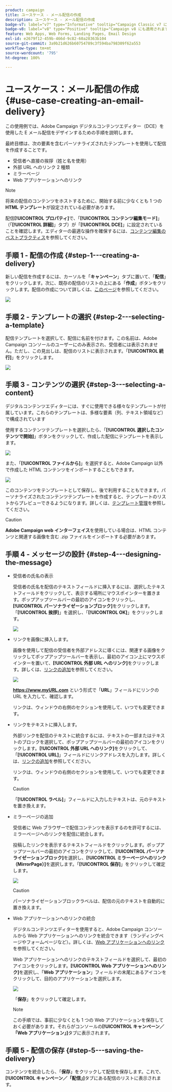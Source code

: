 ```yaml
---
product: campaign
title: ユースケース - メール配信の作成
description: ユースケース - メール配信の作成
badge-v7: label="v7" type="Informative" tooltip="Campaign Classic v7 に適用されます"
badge-v8: label="v8" type="Positive" tooltip="Campaign v8 にも適用されます"
feature: Web Apps, Web Forms, Landing Pages, Email Design
exl-id: e2679f12-459b-466d-9c82-60a28363b104
source-git-commit: 3a9b21d626b60754789c3f594ba798309f62a553
workflow-type: tm+mt
source-wordcount: '795'
ht-degree: 100%

---
```


# ユースケース：メール配信の作成{#use-case-creating-an-email-delivery}



この使用例では、Adobe Campaign デジタルコンテンツエディター（DCE）を使用した E メール配信をデザインするための手順を説明します。

最終目標は、次の要素を含むパーソナライズされたテンプレートを使用して配信を作成することです。

* 受信者へ直接の挨拶（姓と名を使用）
* 外部 URL へのリンク 2 種類
* ミラーページ
* Web アプリケーションへのリンク

>[!NOTE]
>
>将来の配信のコンテンツをホストするために、開始する前に少なくとも 1 つの **HTML テンプレート**&#x200B;が設定されている必要があります。
>
>配信&#x200B;**[!UICONTROL プロパティ]**&#x200B;で、「**[!UICONTROL コンテンツ編集モード]**」（「**[!UICONTROL 詳細]**」タブ）が「**[!UICONTROL DCE]**」に設定されていることを確認します。エディターの最適な操作を確保するには、[コンテンツ編集のベストプラクティス](content-editing-best-practices.md)を参照してください。

## 手順 1 - 配信の作成 {#step-1---creating-a-delivery}

新しい配信を作成するには、カーソルを「**キャンペーン**」タブに置いて、「**配信**」をクリックします。次に、既存の配信のリストの上にある「**作成**」ボタンをクリックします。配信の作成について詳しくは、[このページ](../../delivery/using/about-email-channel.md)を参照してください。

![](assets/delivery_step_1.png)

## 手順 2 - テンプレートの選択 {#step-2---selecting-a-template}

配信テンプレートを選択して、配信に名前を付けます。この名前は、Adobe Campaign コンソールのユーザーにのみ表示され、受信者には表示されません。ただし、この見出しは、配信のリストに表示されます。「**[!UICONTROL 続行]**」をクリックします。

![](assets/dce_delivery_model.png)

## 手順 3 - コンテンツの選択 {#step-3---selecting-a-content}

デジタルコンテンツエディターには、すぐに使用できる様々なテンプレートが付属しています。これらのテンプレートは、多様な要素（列、テキスト領域など）で構成されています

使用するコンテンツテンプレートを選択したら、「**[!UICONTROL 選択したコンテンツで開始]**」ボタンをクリックして、作成した配信にテンプレートを表示します。

![](assets/dce_select_model.png)

また、「**[!UICONTROL ファイルから]**」を選択すると、Adobe Campaign 以外で作成した HTML コンテンツをインポートすることもできます。

![](assets/dce_select_from_file_template.png)

このコンテンツをテンプレートとして保存し、後で利用することもできます。パーソナライズされたコンテンツテンプレートを作成すると、テンプレートのリストからプレビューできるようになります。詳しくは、[テンプレート管理](template-management.md)を参照してください。

>[!CAUTION]
>
>**Adobe Campaign web インターフェイス**&#x200B;を使用している場合は、HTML コンテンツと関連する画像を含む .zip ファイルをインポートする必要があります。

## 手順 4 - メッセージの設計 {#step-4---designing-the-message}

* 受信者の氏名の表示

  受信者の氏名を配信のテキストフィールドに挿入するには、選択したテキストフィールドをクリックして、表示する場所にマウスポインターを置きます。ポップアップツールバーの最初のアイコンをクリックし、**[!UICONTROL パーソナライゼーションブロック]**&#x200B;をクリックします。「**[!UICONTROL 挨拶]**」を選択し、「**[!UICONTROL OK]**」をクリックします。

  ![](assets/dce_personalizationblock_greetings.png)

* リンクを画像に挿入します。

  画像を使用して配信の受信者を外部アドレスに導くには、関連する画像をクリックしてポップアップツールバーを表示し、最初のアイコン上にマウスポインターを置いて、**[!UICONTROL 外部 URL へのリンク]**&#x200B;をクリックします。詳しくは、[リンクの追加](editing-content.md#adding-a-link)を参照してください。

  ![](assets/dce_externalpage.png)

  **https://www.myURL.com** という形式で「**URL**」フィールドにリンクの URL を入力して、確認します。

  リンクは、ウィンドウの右側のセクションを使用して、いつでも変更できます。

* リンクをテキストに挿入します。

  外部リンクを配信のテキストに統合するには、テキストの一部またはテキストのブロックを選択して、ポップアップツールバーの最初のアイコンをクリックします。**[!UICONTROL 外部 URL へのリンク]**&#x200B;をクリックして、「**[!UICONTROL URL]**」フィールドにリンクアドレスを入力します。詳しくは、[リンクの追加](editing-content.md#adding-a-link)を参照してください。

  リンクは、ウィンドウの右側のセクションを使用して、いつでも変更できます。

  >[!CAUTION]
  >
  >「**[!UICONTROL ラベル]**」フィールドに入力したテキストは、元のテキストを置き換えます。

* ミラーページの追加

  受信者に Web ブラウザーで配信コンテンツを表示するのを許可するには、ミラーページへのリンクを配信に統合します。

  投稿したリンクを表示するテキストフィールドをクリックします。ポップアップツールバーの最初のアイコンをクリックして、**[!UICONTROL パーソナライゼーションブロック]**&#x200B;を選択し、**[!UICONTROL ミラーページへのリンク（MirrorPage）]**&#x200B;を選択します。「**[!UICONTROL 保存]**」をクリックして確定します。

  ![](assets/dce_mirrorpage.png)

  >[!CAUTION]
  >
  >パーソナライゼーションブロックラベルは、配信の元のテキストを自動的に置き換えます。

* Web アプリケーションへのリンクの統合

  デジタルコンテンツエディターを使用すると、Adobe Campaign コンソールから Web アプリケーションへのリンクを統合できます（ランディングページやフォームページなど）。詳しくは、[Web アプリケーションへのリンク](editing-content.md#link-to-a-web-application)を参照してください。

  Web アプリケーションへのリンクのテキストフィールドを選択して、最初のアイコンをクリックします。**[!UICONTROL Web アプリケーションへのリンク]**&#x200B;を選択し、「**Web アプリケーション**」フィールドの末尾にあるアイコンをクリックして、目的のアプリケーションを選択します。

  ![](assets/dce_webapp.png)

  「**保存**」をクリックして確定します。

  >[!NOTE]
  >
  >この手順では、事前に少なくとも 1 つの Web アプリケーションを保存しておく必要があります。それらがコンソールの&#x200B;**[!UICONTROL キャンペーン／「Web アプリケーション」]**&#x200B;タブに表示されます。

## 手順 5 - 配信の保存 {#step-5---saving-the-delivery}

コンテンツを統合したら、「**保存**」をクリックして配信を保存します。これで、**[!UICONTROL キャンペーン／「配信」]**&#x200B;タブにある配信のリストに表示されます。
